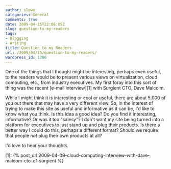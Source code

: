 ```yaml
---
author: slowe
categories: General
comments: true
date: 2009-04-15T22:06:05Z
slug: question-to-my-readers
tags:
- Blogging
- Writing
title: Question to my Readers
url: /2009/04/15/question-to-my-readers/
wordpress_id: 1306
---
```


One of the things that I thought might be interesting, perhaps even useful, to the readers would be to present various views on virtualization, cloud computing, etc., from industry executives. My first foray into this sort of thing was the recent [e-mail interview][1] with Surgient CTO, Dave Malcolm.

While I might think it is interesting or cool or useful, there are about 5,000 of you out there that may have a very different view. So, in the interest of trying to make this site as useful and informative as it can be, I'd like to know what you think. Is this idea a good idea? Do you find it interesting, informative? Or was it too "salesy"? I don't want my site being turned into a platform for executives to just stand up and plug their products. Is there a better way I could do this, perhaps a different format? Should we require that people _not_ plug their own products at all?

I'd love to hear your thoughts.

[1]: {% post_url 2009-04-09-cloud-computing-interview-with-dave-malcom-cto-of-surgient %}
